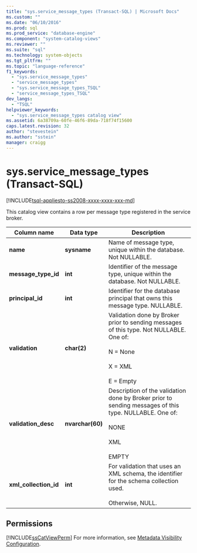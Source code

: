 ```yaml
---
title: "sys.service_message_types (Transact-SQL) | Microsoft Docs"
ms.custom: ""
ms.date: "06/10/2016"
ms.prod: sql
ms.prod_service: "database-engine"
ms.component: "system-catalog-views"
ms.reviewer: ""
ms.suite: "sql"
ms.technology: system-objects
ms.tgt_pltfrm: ""
ms.topic: "language-reference"
f1_keywords: 
  - "sys.service_message_types"
  - "service_message_types"
  - "sys.service_message_types_TSQL"
  - "service_message_types_TSQL"
dev_langs: 
  - "TSQL"
helpviewer_keywords: 
  - "sys.service_message_types catalog view"
ms.assetid: 6a38709a-60fe-46f6-89da-718f74f15600
caps.latest.revision: 32
author: "stevestein"
ms.author: "sstein"
manager: craigg
---
```

# sys.service_message_types (Transact-SQL)
[!INCLUDE[tsql-appliesto-ss2008-xxxx-xxxx-xxx-md](../../includes/tsql-appliesto-ss2008-xxxx-xxxx-xxx-md.md)]

  This catalog view contains a row per message type registered in the service broker.
  
|Column name|Data type|Description|  
|-----------------|---------------|-----------------|  
|**name**|**sysname**|Name of message type, unique within the database. Not NULLABLE.|  
|**message_type_id**|**int**|Identifier of the message type, unique within the database. Not NULLABLE.|  
|**principal_id**|**int**|Identifier for the database principal that owns this message type. NULLABLE.|  
|**validation**|**char(2)**|Validation done by Broker prior to sending messages of this type. Not NULLABLE. One of:<br /><br /> N = None<br /><br /> X = XML<br /><br /> E = Empty|  
|**validation_desc**|**nvarchar(60)**|Description of the validation done by Broker prior to sending messages of this type. NULLABLE. One of:<br /><br /> NONE<br /><br /> XML<br /><br /> EMPTY|  
|**xml_collection_id**|**int**|For validation that uses an XML schema, the identifier for the schema collection used.<br /><br /> Otherwise, NULL.|  
  
## Permissions  
 [!INCLUDE[ssCatViewPerm](../../includes/sscatviewperm-md.md)] For more information, see [Metadata Visibility Configuration](../../relational-databases/security/metadata-visibility-configuration.md).  
  
  
